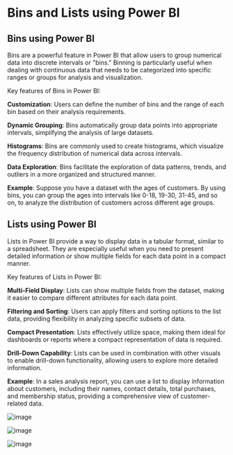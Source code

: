 # Bins and Lists using Power BI

## Bins using Power BI

Bins are a powerful feature in Power BI that allow users to group numerical data into discrete intervals or "bins." Binning is particularly useful when dealing 
with continuous data that needs to be categorized into specific ranges or groups for analysis and visualization.

Key features of Bins in Power BI:

**Customization**: Users can define the number of bins and the range of each bin based on their analysis requirements.

**Dynamic Grouping**: Bins automatically group data points into appropriate intervals, simplifying the analysis of large datasets.

**Histograms**: Bins are commonly used to create histograms, which visualize the frequency distribution of numerical data across intervals.

**Data Exploration**: Bins facilitate the exploration of data patterns, trends, and outliers in a more organized and structured manner.


**Example**: Suppose you have a dataset with the ages of customers. By using bins, you can group the ages into intervals like 0-18, 19-30, 31-45, and so on, 
to analyze the distribution of customers across different age groups.



## Lists using Power BI

Lists in Power BI provide a way to display data in a tabular format, similar to a spreadsheet. They are especially useful when you need to present detailed 
information or show multiple fields for each data point in a compact manner.

Key features of Lists in Power BI:

**Multi-Field Display**: Lists can show multiple fields from the dataset, making it easier to compare different attributes for each data point.

**Filtering and Sorting**: Users can apply filters and sorting options to the list data, providing flexibility in analyzing specific subsets of data.

**Compact Presentation**: Lists effectively utilize space, making them ideal for dashboards or reports where a compact representation of data is required.

**Drill-Down Capability**: Lists can be used in combination with other visuals to enable drill-down functionality, allowing users to explore more detailed information.


**Example**: In a sales analysis report, you can use a list to display information about customers, including their names, contact details, total purchases, and 
membership status, providing a comprehensive view of customer-related data.





![image](https://github.com/vatsal-patel-vkp/Power-BI_Portfolio/assets/107895872/1b711fca-ad72-4eb2-9b7b-3955338ded8e)


![image](https://github.com/vatsal-patel-vkp/Power-BI_Portfolio/assets/107895872/86c180f4-2449-4bba-9c94-0562a9a52889)


![image](https://github.com/vatsal-patel-vkp/Power-BI_Portfolio/assets/107895872/cce5a1b0-1084-4a73-b01d-3eecbc9fe27a)

